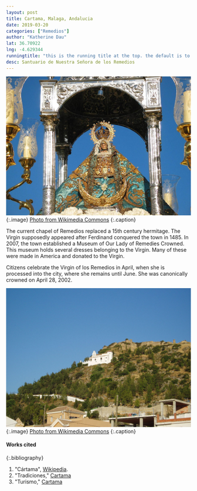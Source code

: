 ```yaml
---
layout: post
title: Cartama, Malaga, Andalucia
date: 2019-03-20
categories: ["Remedios"]
author: "Katherine Dau"
lat: 36.70922
lng: -4.629344
runningtitle: "this is the running title at the top. the default is to display the site title, so to activate the running title you will need to uncomment in the post.html layout"
desc: Santuario de Nuestra Señora de los Remedios
---
```

![La Virgen de los Remedios](images/rem-cartama.jpg)
   {:.image}
[Photo from Wikimedia Commons](https://commons.wikimedia.org/wiki/File:Virgen_de_los_Remedios_C%C3%A1rtama.jpg)
   {:.caption}

The current chapel of Remedios replaced a 15th century hermitage. The Virgin supposedly appeared after Ferdinand conquered the town in 1485. In 2007, the town established a Museum of Our Lady of Remedies Crowned. This museum holds several dresses belonging to the Virgin. Many of these were made in America and donated to the Virgin.

Citizens celebrate the Virgin of los Remedios in April, when she is processed into the city, where she remains until June. She was canonically crowned on April 28, 2002.

![La Ermita de Nuestra Señora de los Remedios](images/rem-cartama2.jpg)
  {:.image}
[Photo from Wikimedia Commons](https://commons.wikimedia.org/wiki/File:Ermita-cartama.jpg)
  {:.caption}
  
#### Works cited

{:.bibliography}
1. "Cártama", [Wikipedia](https://en.wikipedia.org/wiki/C%C3%A1rtama).
2. "Tradiciones," [Cartama](http://www.cartama.es/3859/tradiciones#googtrans(es|en))
3. "Turismo," [Cartama](http://www.cartama.es3902/turismo)
